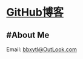 [**GitHub博客**](https://github.com/bbxytl/bbxytl.github.com/tree/master/blog)
=================

#**About Me**
---
Email: bbxytl@OutLook.com